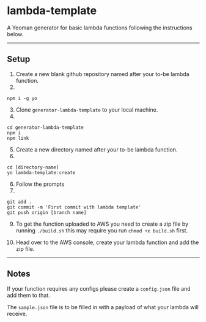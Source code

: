 # lambda-template

A Yeoman generator for basic lambda functions following the instructions below.

----

## Setup

1) Create a new blank github repository named after your to-be lambda function.
2)
```
npm i -g yo
```
3) Clone `generator-lambda-template` to your local machine.
4)
```
cd generator-lambda-template
npm i
npm link
```
5) Create a new directory named after your to-be lambda function.
5)
```
cd [directory-name]
yo lambda-template:create
```
6) Follow the prompts
8)
```
git add .
git commit -m 'First commit with lambda template'
git push origin [branch name]
```
9) To get the function uploaded to AWS you need to create a zip file by running `./build.sh` this may require you run `chmod +x build.sh` first.

10) Head over to the AWS console, create your lambda function and add the zip file.

---

## Notes

If your function requires any configs please create a `config.json` file and add them to that.

The `sample.json` file is to be filled in with a payload of what your lambda will receive.
